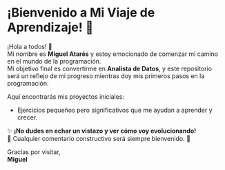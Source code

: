 # ¡Bienvenido a Mi Viaje de Aprendizaje! 🌟  

¡Hola a todos! 👋  
Mi nombre es **Miguel Atarés** y estoy emocionado de comenzar mi camino en el mundo de la programación.  
Mi objetivo final es convertirme en **Analista de Datos**, y este repositorio será un reflejo de mi progreso mientras doy mis primeros pasos en la programación.  

Aquí encontrarás mis proyectos iniciales:  
- Ejercicios pequeños pero significativos que me ayudan a aprender y crecer.  

✨ **¡No dudes en echar un vistazo y ver cómo voy evolucionando!**  
💬 Cualquier comentario constructivo será siempre bienvenido. 🚀  

Gracias por visitar,  
**Miguel**  
